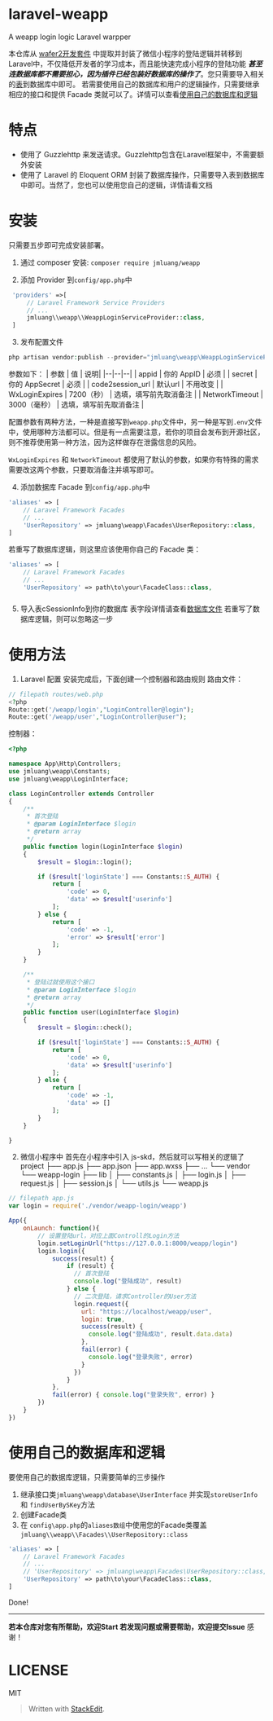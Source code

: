 # laravel-weapp
A weapp login logic Laravel warpper

本仓库从 [wafer2开发套件](https://github.com/tencentyun/wafer2-quickstart-php) 中提取并封装了微信小程序的登陆逻辑并转移到Laravel中，不仅降低开发者的学习成本，而且能快速完成小程序的登陆功能  ***甚至连数据库都不需要担心，因为插件已经包装好数据库的操作了***。您只需要导入相关的[表](https://github.com/jmluang/laravel-weapp/blob/master/src/database/cSessionInfo.sql)到数据库中即可。
若需要使用自己的数据库和用户的逻辑操作，只需要继承相应的接口和提供 Facade 类就可以了。详情可以查看[使用自己的数据库和逻辑](#使用自己的数据库和逻辑)


# 特点
 - 使用了 Guzzlehttp 来发送请求。Guzzlehttp包含在Laravel框架中，不需要额外安装
 - 使用了 Laravel 的 Eloquent ORM 封装了数据库操作，只需要导入表到数据库中即可。当然了，您也可以使用您自己的逻辑，详情请看文档


# 安装
只需要五步即可完成安装部署。

1. 通过 composer 安装:
` composer require jmluang/weapp `

2. 添加 Provider 到` config/app.php `中
```php
 'providers' =>[
     // Laravel Framework Service Providers
     // ...
	 jmluang\\weapp\\WeappLoginServiceProvider::class,
 ]
```

3. 发布配置文件
```php
php artisan vendor:publish --provider="jmluang\weapp\WeappLoginServiceProvider"
```
参数如下：
| 参数 | 值 | 说明|
|--|--|--|
| appid | 你的 AppID | 必须 |
| secret | 你的 AppSecret | 必须 |
| code2session_url | 默认url | 不用改变 |
| WxLoginExpires | 7200（秒） | 选填，填写前先取消备注 |
| NetworkTimeout | 3000（毫秒） | 选填，填写前先取消备注 |

配置参数有两种方法，一种是直接写到` weapp.php `文件中，另一种是写到` .env `文件中，使用哪种方法都可以。但是有一点需要注意，若你的项目会发布到开源社区，则不推荐使用第一种方法，因为这样做存在泄露信息的风险。

`WxLoginExpires` 和 `NetworkTimeout` 都使用了默认的参数，如果你有特殊的需求需要改这两个参数，只要取消备注并填写即可。 

4. 添加数据库 Facade 到` config/app.php `中
```php
'aliases' => [
    // Laravel Framework Facades
    // ...
	'UserRepository' => jmluang\weapp\Facades\UserRepository::class,
]
```
若重写了数据库逻辑，则这里应该使用你自己的 Facade 类：
```php
'aliases' => [
    // Laravel Framework Facades
    // ...
	'UserRepository' => path\to\your\FacadeClass::class,
```
### 
5. 导入表cSessionInfo到你的数据库
表字段详情请查看[数据库文件](https://github.com/jmluang/laravel-weapp/blob/master/src/database/cSessionInfo.sql)
若重写了数据库逻辑，则可以忽略这一步

# 使用方法
1. Laravel 配置
安装完成后，下面创建一个控制器和路由规则
路由文件：
```php
// filepath routes/web.php
<?php 
Route::get('/weapp/login',"LoginController@login");
Route::get('/weapp/user',"LoginController@user");
```

控制器：
```php 
<?php

namespace App\Http\Controllers;
use jmluang\weapp\Constants;
use jmluang\weapp\LoginInterface;

class LoginController extends Controller
{
    /**
     * 首次登陆
     * @param LoginInterface $login
     * @return array
     */
    public function login(LoginInterface $login)
    {
        $result = $login::login();

        if ($result['loginState'] === Constants::S_AUTH) {
            return [
                'code' => 0,
                'data' => $result['userinfo']
            ];
        } else {
            return [
                'code' => -1,
                'error' => $result['error']
            ];
        }
    }

    /**
     * 登陆过就使用这个接口
     * @param LoginInterface $login
     * @return array
     */
    public function user(LoginInterface $login)
    {
        $result = $login::check();

        if ($result['loginState'] === Constants::S_AUTH) {
            return [
                'code' => 0,
                'data' => $result['userinfo']
            ];
        } else {
            return [
                'code' => -1,
                'data' => []
            ];
        }
    }

}
```

2. 微信小程序中
首先在小程序中引入 js-skd，然后就可以写相关的逻辑了
project
├── app.js
├── app.json
├── app.wxss
├── ...
└── vendor
    └── weapp-login
        ├── lib
        │   ├── constants.js
        │   ├── login.js
        │   ├── request.js
        │   ├── session.js
        │   └── utils.js
        └── weapp.js

```javascript
// filepath app.js
var login = require('./vendor/weapp-login/weapp')

App({
    onLaunch: function(){
        // 设置登陆url，对应上面Controll的Login方法
        login.setLoginUrl("https://127.0.0.1:8000/weapp/login")
        login.login({
            success(result) {
                if (result) {
                  // 首次登陆
                  console.log("登陆成功", result)
                } else {
                  // 二次登陆，请求Controller的User方法
                  login.request({
                    url: "https://localhost/weapp/user",
                    login: true,
                    success(result) {
                      console.log("登陆成功", result.data.data)
                    },
                    fail(error) {
                      console.log("登录失败", error)
                    }
                  })
                }
            },
            fail(error) { console.log("登录失败", error) }
        })
    }
})
```


# 使用自己的数据库和逻辑

要使用自己的数据库逻辑，只需要简单的三步操作
1. 继承接口类` jmluang\weapp\database\UserInterface ` 并实现` storeUserInfo ` 和 ` findUserBySKey `方法
2. 创建Facade类
3. 在 ` config\app.php `的`aliases数组`中使用您的Facade类覆盖`jmluang\\weapp\\Facades\\UserRepository::class`
```php
'aliases' => [
    // Laravel Framework Facades
    // ...
	// 'UserRepository' => jmluang\weapp\Facades\UserRepository::class,
	'UserRepository' => path\to\your\FacadeClass::class,
]
```
Done! 

----------



**若本仓库对您有所帮助，欢迎Start
若发现问题或需要帮助，欢迎提交Issue**
感谢！

# LICENSE
MIT


> Written with [StackEdit](https://stackedit.io/).
